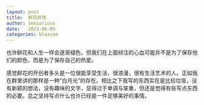 ```yaml
---
layout: post
title:  鲜花并序
author: Seniorious
date:   2023-06-09
categories: blossom
---
```


也许鲜花和人生一样会逐渐褪色，但我们在上面倾注的心血可能并不是为了保存他们的颜色，而是为了保存自己的热爱。

感觉鲜花的开创者多头是一位很能享受生活，很浪漫，很有生活艺术的人。正如我在群里讲的那样是一种“白月光”的存在。相比之下我写的东西实在是比较垃圾，没有新颖的想法，没有趣味的文字，显得过于单调与笨重，但还是觉得有些写点东西的必要。总之坚持写点什么也许已经是一件足够美好的事情。